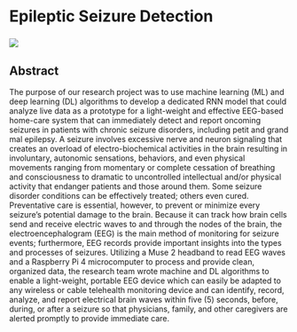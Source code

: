 # Epileptic Seizure Detection
### ![](https://visitor-badge.glitch.me/badge?page_id=AbhisarAnand.Epileptic_Seizure_Detection)

## Abstract
The purpose of our research project was to use machine learning (ML) and deep learning (DL) algorithms to develop a dedicated RNN model that could analyze live data as a prototype for a light-weight and effective EEG-based home-care system that can immediately detect and report oncoming seizures in patients with chronic seizure disorders, including petit and grand mal epilepsy. A seizure involves excessive nerve and neuron signaling that creates an overload of electro-biochemical activities in the brain resulting in involuntary, autonomic sensations, behaviors, and even physical movements ranging from momentary or complete cessation of breathing and consciousness to dramatic to uncontrolled intellectual and/or physical activity that endanger patients and those around them. Some seizure disorder conditions can be effectively treated; others even cured. Preventative care is essential, however, to prevent or minimize every seizure’s potential damage to the brain. Because it can track how brain cells send and receive electric waves to and through the nodes of the brain, the electroencephalogram (EEG) is the main method of monitoring for seizure events; furthermore, EEG records provide important insights into the types and processes of seizures. Utilizing a Muse 2 headband to read EEG waves and a Raspberry Pi 4 microcomputer to process and provide clean, organized data, the research team wrote machine and DL algorithms to enable a light-weight, portable EEG device which can easily be adapted to any wireless or cable telehealth monitoring device and can identify, record, analyze, and report electrical brain waves within five (5) seconds, before, during, or after a seizure so that physicians, family, and other caregivers are alerted promptly to provide immediate care. 




